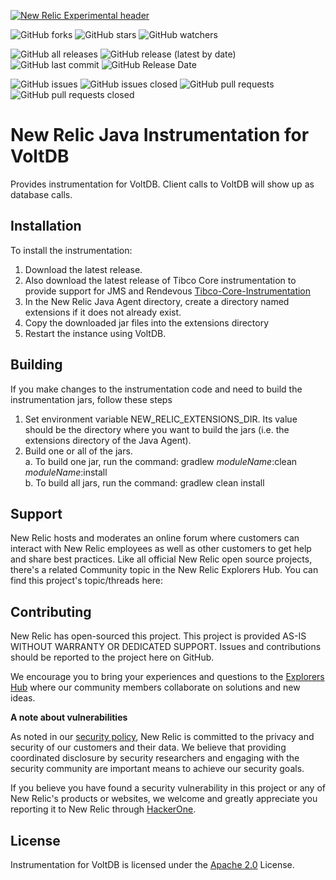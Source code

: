 [![New Relic Experimental header](https://github.com/newrelic/opensource-website/raw/master/src/images/categories/Experimental.png)](https://opensource.newrelic.com/oss-category/#new-relic-experimental)

![GitHub forks](https://img.shields.io/github/forks/newrelic-experimental/newrelic-java-voltdb?style=social)
![GitHub stars](https://img.shields.io/github/stars/newrelic-experimental/newrelic-java-voltdb?style=social)
![GitHub watchers](https://img.shields.io/github/watchers/newrelic-experimental/newrelic-java-voltdb?style=social)

![GitHub all releases](https://img.shields.io/github/downloads/newrelic-experimental/newrelic-java-voltdb/total)
![GitHub release (latest by date)](https://img.shields.io/github/v/release/newrelic-experimental/newrelic-java-voltdb)
![GitHub last commit](https://img.shields.io/github/last-commit/newrelic-experimental/newrelic-java-voltdb)
![GitHub Release Date](https://img.shields.io/github/release-date/newrelic-experimental/newrelic-java-voltdb)


![GitHub issues](https://img.shields.io/github/issues/newrelic-experimental/newrelic-java-voltdb)
![GitHub issues closed](https://img.shields.io/github/issues-closed/newrelic-experimental/newrelic-java-voltdb)
![GitHub pull requests](https://img.shields.io/github/issues-pr/newrelic-experimental/newrelic-java-voltdb)
![GitHub pull requests closed](https://img.shields.io/github/issues-pr-closed/newrelic-experimental/newrelic-java-voltdb)

# New Relic Java Instrumentation for VoltDB

Provides instrumentation for VoltDB.  Client calls to VoltDB will show up as database calls.

## Installation

To install the instrumentation:
1. Download the latest release.    
2. Also download the latest release of Tibco Core instrumentation to provide support for JMS and Rendevous [Tibco-Core-Instrumentation](https://github.com/newrelic-experimental/newrelic-java-tibco-core)
3. In the New Relic Java Agent directory, create a directory named extensions if it does not already exist.
4. Copy the downloaded jar files into the extensions directory
5. Restart the instance using VoltDB.  

## Building

If you make changes to the instrumentation code and need to build the instrumentation jars, follow these steps
1. Set environment variable NEW_RELIC_EXTENSIONS_DIR.  Its value should be the directory where you want to build the jars (i.e. the extensions directory of the Java Agent).   
2. Build one or all of the jars.   
  a. To build one jar, run the command:  gradlew _moduleName_:clean  _moduleName_:install    
  b. To build all jars, run the command: gradlew clean install

## Support

New Relic hosts and moderates an online forum where customers can interact with New Relic employees as well as other customers to get help and share best practices. Like all official New Relic open source projects, there's a related Community topic in the New Relic Explorers Hub. You can find this project's topic/threads here:

## Contributing
New Relic has open-sourced this project. This project is provided AS-IS WITHOUT WARRANTY OR DEDICATED SUPPORT. Issues and contributions should be reported to the project here on GitHub.

We encourage you to bring your experiences and questions to the [Explorers Hub](https://discuss.newrelic.com) where our community members collaborate on solutions and new ideas.

**A note about vulnerabilities**

As noted in our [security policy](../../security/policy), New Relic is committed to the privacy and security of our customers and their data. We believe that providing coordinated disclosure by security researchers and engaging with the security community are important means to achieve our security goals.

If you believe you have found a security vulnerability in this project or any of New Relic's products or websites, we welcome and greatly appreciate you reporting it to New Relic through [HackerOne](https://hackerone.com/newrelic).

## License
Instrumentation for VoltDB is licensed under the [Apache 2.0](http://apache.org/licenses/LICENSE-2.0.txt) License.
